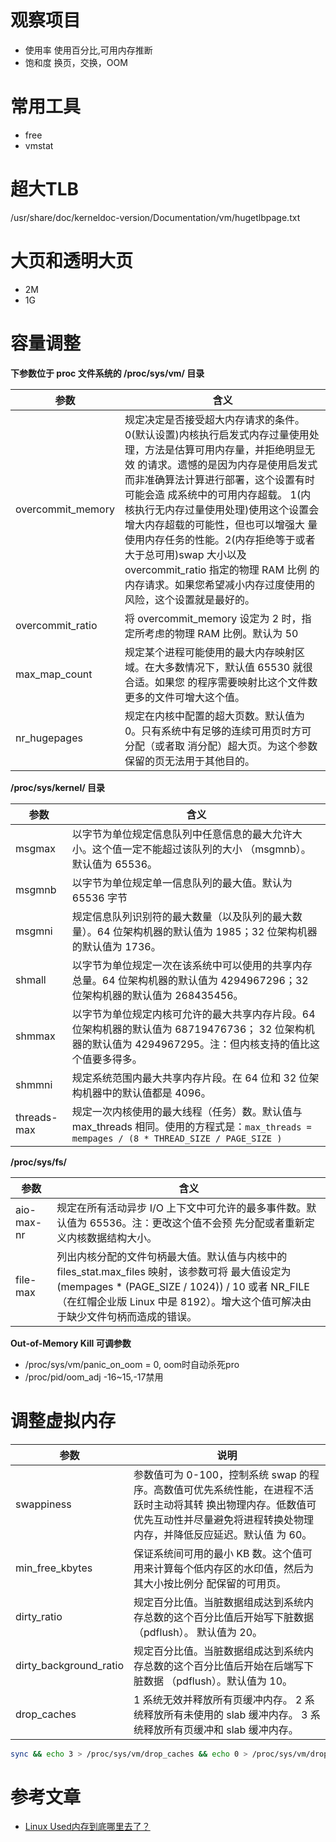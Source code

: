# 观察项目

- 使用率 使用百分比,可用内存推断
- 饱和度 换页，交换，OOM

# 常用工具

- free
- vmstat

# 超大TLB

/usr/share/doc/kerneldoc-version/Documentation/vm/hugetlbpage.txt


# 大页和透明大页

- 2M
- 1G


# 容量调整

**下参数位于 proc 文件系统的 /proc/sys/vm/ 目录**

| 参数 | 含义 |
|--|--|
| overcommit_memory | 规定决定是否接受超大内存请求的条件。0(默认设置)内核执行启发式内存过量使用处理，方法是估算可用内存量，并拒绝明显无效 的请求。遗憾的是因为内存是使用启发式而非准确算法计算进行部署，这个设置有时可能会造 成系统中的可用内存超载。 1(内核执行无内存过量使用处理)使用这个设置会增大内存超载的可能性，但也可以增强大 量使用内存任务的性能。2(内存拒绝等于或者大于总可用)swap 大小以及 overcommit_ratio 指定的物理 RAM 比例 的内存请求。如果您希望减小内存过度使用的风险，这个设置就是最好的。
|overcommit_ratio |将 overcommit_memory 设定为 2 时，指定所考虑的物理 RAM 比例。默认为 50
|max_map_count | 规定某个进程可能使用的最大内存映射区域。在大多数情况下，默认值 65530 就很合适。如果您 的程序需要映射比这个文件数更多的文件可增大这个值。 |
|nr_hugepages |规定在内核中配置的超大页数。默认值为 0。只有系统中有足够的连续可用页时方可分配（或者取 消分配）超大页。为这个参数保留的页无法用于其他目的。


**/proc/sys/kernel/ 目录**

| 参数        | 含义                                                                                                                                                         |
|-------------|--------------------------------------------------------------------------------------------------------------------------------------------------------------|
| msgmax      | 以字节为单位规定信息队列中任意信息的最大允许大小。这个值一定不能超过该队列的大小 （msgmnb）。默认值为 65536。
| msgmnb      | 以字节为单位规定单一信息队列的最大值。默认为 65536 字节
| msgmni      | 规定信息队列识别符的最大数量（以及队列的最大数量）。64 位架构机器的默认值为 1985；32 位架构机器的默认值为 1736。
| shmall      | 以字节为单位规定一次在该系统中可以使用的共享内存总量。64 位架构机器的默认值为 4294967296；32 位架构机器的默认值为 268435456。
| shmmax      | 以字节为单位规定内核可允许的最大共享内存片段。64 位架构机器的默认值为 68719476736； 32 位架构机器的默认值为 4294967295。注：但内核支持的值比这个值要多得多。
| shmmni      | 规定系统范围内最大共享内存片段。在 64 位和 32 位架构机器中的默认值都是 4096。
| threads-max | 规定一次内核使用的最大线程（任务）数。默认值与 max_threads 相同。使用的方程式是：`max_threads = mempages / (8 * THREAD_SIZE / PAGE_SIZE )`



**/proc/sys/fs/**

| 参数       | 含义                                                                                                                                                                                                                                 |
|------------|--------------------------------------------------------------------------------------------------------------------------------------------------------------------------------------------------------------------------------------|
| aio-max-nr | 规定在所有活动异步 I/O 上下文中可允许的最多事件数。默认值为 65536。注：更改这个值不会预 先分配或者重新定义内核数据结构大小。
| file-max   | 列出内核分配的文件句柄最大值。默认值与内核中的 files_stat.max_files 映射，该参数可将 最大值设定为 (mempages * (PAGE_SIZE / 1024)) / 10 或者 NR_FILE（在红帽企业版 Linux 中是 8192）。增大这个值可解决由于缺少文件句柄而造成的错误。


**Out-of-Memory Kill 可调参数**

- /proc/sys/vm/panic_on_oom = 0, oom时自动杀死pro
- /proc/pid/oom_adj -16~15,-17禁用


# 调整虚拟内存

| 参数                   | 说明                                                                                                                                                                                  |
|------------------------|---------------------------------------------------------------------------------------------------------------------------------------------------------------------------------------|
| swappiness             | 参数值可为 0-100，控制系统 swap 的程序。高数值可优先系统性能，在进程不活跃时主动将其转 换出物理内存。低数值可优先互动性并尽量避免将进程转换处物理内存，并降低反应延迟。默认值 为 60。
| min_free_kbytes        | 保证系统间可用的最小 KB 数。这个值可用来计算每个低内存区的水印值，然后为其大小按比例分 配保留的可用页。
| dirty_ratio            | 规定百分比值。当脏数据组成达到系统内存总数的这个百分比值后开始写下脏数据（pdflush）。 默认值为 20。
| dirty_background_ratio | 规定百分比值。当脏数据组成达到系统内存总数的这个百分比值后开始在后端写下脏数据 （pdflush）。默认值为 10。
| drop_caches            | 1 系统无效并释放所有页缓冲内存。 2 系统释放所有未使用的 slab 缓冲内存。 3 系统释放所有页缓冲和 slab 缓冲内存。




```bash
sync && echo 3 > /proc/sys/vm/drop_caches && echo 0 > /proc/sys/vm/drop_caches

```

# 参考文章

- [Linux Used内存到底哪里去了？](http://blog.yufeng.info/archives/2456)
